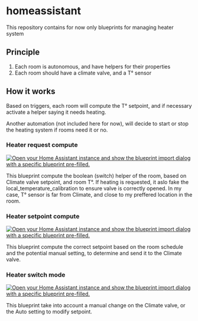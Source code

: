 # homeassistant

This repository contains for now only blueprints for managing heater system

## Principle

1. Each room is autonomous, and have helpers for their properties
2. Each room should have a climate valve, and a T° sensor

## How it works

Based on triggers, each room will compute the T° setpoint, and if necessary activate a helper
saying it needs heating.

Another automation (not included here for now), will decide to start or stop the heating system
if rooms need it or no.

### Heater request compute

[![Open your Home Assistant instance and show the blueprint import dialog with a specific blueprint pre-filled.](https://my.home-assistant.io/badges/blueprint_import.svg)](https://my.home-assistant.io/redirect/blueprint_import/?blueprint_url=https%3A%2F%2Fgithub.com%2Ffrancois09%2Fhomeassistant%2Fblueprints%2Fheater_request_compute.yaml)

This blueprint compute the boolean (switch) helper of the room, based on Climate valve setpoint, and room T°. If heating is requested, it aslo fake the local_temperature_calibration to ensure valve is correctly opened. In my case, T° sensor is far from Climate, and close to my preffered location in the room.

### Heater setpoint compute

[![Open your Home Assistant instance and show the blueprint import dialog with a specific blueprint pre-filled.](https://my.home-assistant.io/badges/blueprint_import.svg)](https://my.home-assistant.io/redirect/blueprint_import/?blueprint_url=https%3A%2F%2Fgithub.com%2Ffrancois09%2Fhomeassistant%2Fblueprints%2Fheater_setpoint_compute.yaml)

This blueprint compute the correct setpoint based on the room schedule and the potential manual setting, to determine and send it to the Climate valve.

### Heater switch mode

[![Open your Home Assistant instance and show the blueprint import dialog with a specific blueprint pre-filled.](https://my.home-assistant.io/badges/blueprint_import.svg)](https://my.home-assistant.io/redirect/blueprint_import/?blueprint_url=https%3A%2F%2Fgithub.com%2Ffrancois09%2Fhomeassistant%2Fblueprints%2Fheater_switch_mode.yaml)

This blueprint take into account a manual change on the Climate valve, or the Auto setting to modify setpoint.
